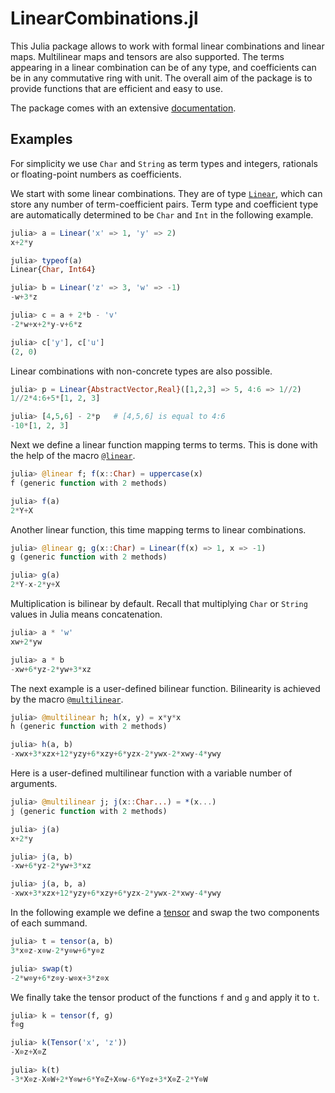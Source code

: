 # LinearCombinations.jl

This Julia package allows to work with formal linear combinations and linear maps.
Multilinear maps and tensors are also supported.
The terms appearing in a linear combination can be of any type,
and coefficients can be in any commutative ring with unit.
The overall aim of the package is to provide functions that are efficient and easy to use.

The package comes with an extensive [documentation](https://matthias314.github.io/LinearCombinations.jl/stable/).

## Examples

For simplicity we use `Char` and `String` as term types and integers, rationals or
floating-point numbers as coefficients.

We start with some linear combinations. They are of type [`Linear`](https://matthias314.github.io/LinearCombinations.jl/stable/linear/#LinearCombinations.Linear), which can store
any number of term-coefficient pairs. Term type and coefficient type are automatically
determined to be `Char` and `Int` in the following example.
```julia
julia> a = Linear('x' => 1, 'y' => 2)
x+2*y

julia> typeof(a)
Linear{Char, Int64}

julia> b = Linear('z' => 3, 'w' => -1)
-w+3*z

julia> c = a + 2*b - 'v'
-2*w+x+2*y-v+6*z

julia> c['y'], c['u']
(2, 0)
```
Linear combinations with non-concrete types are also possible.
```julia
julia> p = Linear{AbstractVector,Real}([1,2,3] => 5, 4:6 => 1//2)
1//2*4:6+5*[1, 2, 3]

julia> [4,5,6] - 2*p   # [4,5,6] is equal to 4:6
-10*[1, 2, 3]
```
Next we define a linear function mapping terms to terms. This is done with the help of the macro [`@linear`](https://matthias314.github.io/LinearCombinations.jl/stable/extensions/#LinearCombinations.@linear).
```julia
julia> @linear f; f(x::Char) = uppercase(x)
f (generic function with 2 methods)

julia> f(a)
2*Y+X
```
Another linear function, this time mapping terms to linear combinations.
```julia
julia> @linear g; g(x::Char) = Linear(f(x) => 1, x => -1)
g (generic function with 2 methods)

julia> g(a)
2*Y-x-2*y+X
```
Multiplication is bilinear by default.
Recall that multiplying `Char` or `String` values in Julia means concatenation.
```julia
julia> a * 'w'
xw+2*yw

julia> a * b
-xw+6*yz-2*yw+3*xz
```
The next example is a user-defined bilinear function. Bilinearity is achieved by the macro [`@multilinear`](https://matthias314.github.io/LinearCombinations.jl/stable/extensions/#LinearCombinations.@multilinear).
```julia
julia> @multilinear h; h(x, y) = x*y*x
h (generic function with 2 methods)

julia> h(a, b)
-xwx+3*xzx+12*yzy+6*xzy+6*yzx-2*ywx-2*xwy-4*ywy
```
Here is a user-defined multilinear function with a variable number of arguments.
```julia
julia> @multilinear j; j(x::Char...) = *(x...)
j (generic function with 2 methods)

julia> j(a)
x+2*y

julia> j(a, b)
-xw+6*yz-2*yw+3*xz

julia> j(a, b, a)
-xwx+3*xzx+12*yzy+6*xzy+6*yzx-2*ywx-2*xwy-4*ywy
```
In the following example we define a [tensor](https://matthias314.github.io/LinearCombinations.jl/stable/tensor/#LinearCombinations.Tensor) and swap the two components of each summand.
```julia
julia> t = tensor(a, b)
3*x⊗z-x⊗w-2*y⊗w+6*y⊗z

julia> swap(t)
-2*w⊗y+6*z⊗y-w⊗x+3*z⊗x
```
We finally take the tensor product of the functions `f` and `g` and apply it to `t`.
```julia
julia> k = tensor(f, g)
f⊗g

julia> k(Tensor('x', 'z'))
-X⊗z+X⊗Z

julia> k(t)
-3*X⊗z-X⊗W+2*Y⊗w+6*Y⊗Z+X⊗w-6*Y⊗z+3*X⊗Z-2*Y⊗W
```
